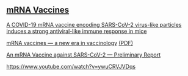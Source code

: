 <div class="menu-data" data-parent="#pages/blog/cv19/index"/>

## [mRNA Vaccines](https://en.wikipedia.org/wiki/RNA_vaccine)


[A COVID-19 mRNA vaccine encoding SARS-CoV-2 virus-like particles induces a strong antiviral-like immune response in mice](https://www.nature.com/articles/s41422-020-00392-7)

[mRNA vaccines — a new era in vaccinology](https://www.nature.com/articles/nrd.2017.243) [(PDF)](https://www.nature.com/articles/nrd.2017.243.pdf)


[An mRNA Vaccine against SARS-CoV-2 — Preliminary Report](https://www.ncbi.nlm.nih.gov/pmc/articles/PMC7377258/)

https://www.youtube.com/watch?v=ywuCRVJVDqs
